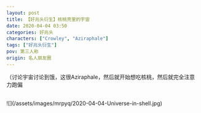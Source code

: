 ```yaml
---
layout: post
title: 【好兆头衍生】核桃壳里的宇宙
date: 2020-04-04 03:50
categories: 好兆头
characters: ["Crowley", "Aziraphale"]
tags: ["好兆头衍生"]
pov: 第三人称
origin: 名人朋友圈
---
```


（讨论宇宙讨论到饿，这很Aziraphale，然后就开始想吃核桃，然后就完全注意力跑偏

<br>
![](/assets/images/mrpyq/2020-04-04-Universe-in-shell.jpg)
